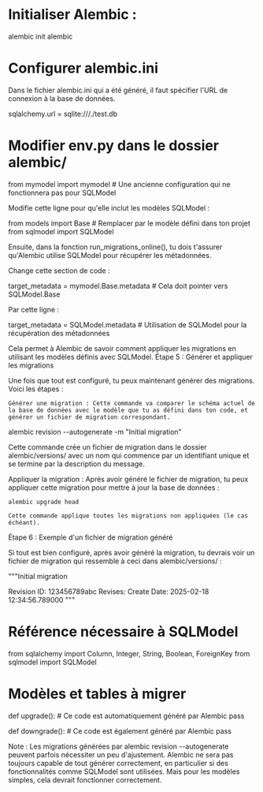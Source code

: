 # Initialiser Alembic :
alembic init alembic

# Configurer alembic.ini
Dans le fichier alembic.ini qui a été généré, il faut spécifier l'URL de connexion à la base de données. 

sqlalchemy.url = sqlite:///./test.db

# Modifier env.py dans le dossier alembic/

from mymodel import mymodel  # Une ancienne configuration qui ne fonctionnera pas pour SQLModel

Modifie cette ligne pour qu'elle inclut les modèles SQLModel :

from models import Base  # Remplacer par le modèle défini dans ton projet
from sqlmodel import SQLModel

Ensuite, dans la fonction run_migrations_online(), tu dois t'assurer qu'Alembic utilise SQLModel pour récupérer les métadonnées.

Change cette section de code :

target_metadata = mymodel.Base.metadata  # Cela doit pointer vers SQLModel.Base

Par cette ligne :

target_metadata = SQLModel.metadata  # Utilisation de SQLModel pour la récupération des métadonnées

Cela permet à Alembic de savoir comment appliquer les migrations en utilisant les modèles définis avec SQLModel.
Étape 5 : Générer et appliquer les migrations

Une fois que tout est configuré, tu peux maintenant générer des migrations. Voici les étapes :

    Générer une migration : Cette commande va comparer le schéma actuel de la base de données avec le modèle que tu as défini dans ton code, et générer un fichier de migration correspondant.

alembic revision --autogenerate -m "Initial migration"

Cette commande crée un fichier de migration dans le dossier alembic/versions/ avec un nom qui commence par un identifiant unique et se termine par la description du message.

Appliquer la migration : Après avoir généré le fichier de migration, tu peux appliquer cette migration pour mettre à jour la base de données :

    alembic upgrade head

    Cette commande applique toutes les migrations non appliquées (le cas échéant).

Étape 6 : Exemple d'un fichier de migration généré

Si tout est bien configuré, après avoir généré la migration, tu devrais voir un fichier de migration qui ressemble à ceci dans alembic/versions/ :

"""Initial migration

Revision ID: 123456789abc
Revises: 
Create Date: 2025-02-18 12:34:56.789000
"""

# Référence nécessaire à SQLModel
from sqlalchemy import Column, Integer, String, Boolean, ForeignKey
from sqlmodel import SQLModel

# Modèles et tables à migrer
def upgrade():
    # Ce code est automatiquement généré par Alembic
    pass

def downgrade():
    # Ce code est également généré par Alembic
    pass

Note : Les migrations générées par alembic revision --autogenerate peuvent parfois nécessiter un peu d'ajustement. Alembic ne sera pas toujours capable de tout générer correctement, en particulier si des fonctionnalités comme SQLModel sont utilisées. Mais pour les modèles simples, cela devrait fonctionner correctement.
